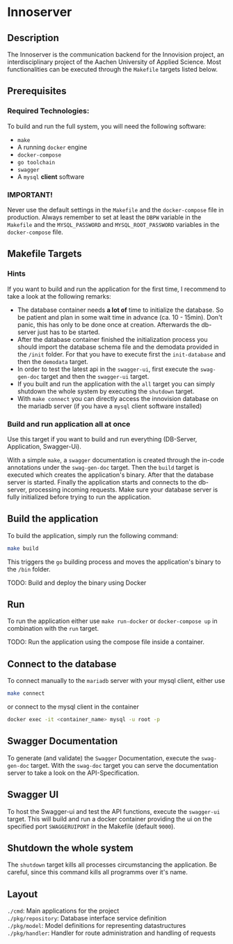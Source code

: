 # Innoserver

## Description
The Innoserver is the communication backend for the Innovision project,
an interdisciplinary project of the Aachen University of Applied Science.
Most functionalities can be executed through the `Makefile` targets listed
below.

## Prerequisites
### Required Technologies:
To build and run the full system, you will need the following software:
* `make`
* A running `docker` engine
* `docker-compose`
* `go toolchain`
* `swagger`
* A `mysql` <b>client</b> software

### IMPORTANT!
Never use the default settings in the `Makefile` and the `docker-compose` file
in production. Always remember to set at least the `DBPW` variable in the
`Makefile` and the `MYSQL_PASSWORD` and `MYSQL_ROOT_PASSWORD` variables in the
`docker-compose` file.

## Makefile Targets
### Hints
If you want to build and run the application for the first time, I recommend to
take a look at the following remarks:
* The database container needs <b>a lot of</b> time to initialize the database.
  So be patient and plan in some wait time in advance (ca. 10 - 15min). Don't panic,
  this has only to be done once at creation. Afterwards the db-server just has to be
  started.
* After the database container finished the initialization process you should
  import the database schema file and the demodata provided in the `/init` folder.
  For that you have to execute first the `init-database` and then the
  `demodata` target.
* In order to test the latest api in the `swagger-ui`, first execute the
  `swag-gen-doc` target and then the `swagger-ui` target.
* If you built and run the application with the `all` target you can simply
  shutdown the whole system by executing the `shutdown` target.
* With `make connect` you can directly access the innovision database
  on the mariadb server (if you have a `mysql` client software installed)

### Build and run application all at once
Use this target if you want to build and run everything (DB-Server, Application,
Swagger-Ui).

With a simple `make`, a `swagger` documentation is created through the in-code
annotations under the `swag-gen-doc` target. Then the `build` target is executed
which creates the application's binary. After that the database server is started.
Finally the application starts and connects to the db-server, processing incoming
requests. Make sure your database server is fully initialized before trying to
run the application.

## Build the application
To build the application, simply run the following command:
```sh
make build
```
This triggers the `go` building process and moves the application's binary
to the `/bin` folder.

TODO: Build and deploy the binary using Docker

## Run
To run the application either use `make run-docker` or `docker-compose up` in
combination with the `run` target.

TODO: Run the application using the compose file inside a container.

## Connect to the database
To connect manually to the `mariadb` server with your mysql client, either use
```sh
make connect
```
or connect to the mysql client in the container
```sh
docker exec -it <container_name> mysql -u root -p
```

## Swagger Documentation
To generate (and validate) the `Swagger` Documentation, execute the `swag-gen-doc` target.
With the `swag-doc` target you can serve the documentation server to take a look
on the API-Specification.

## Swagger UI
To host the Swagger-ui and test the API functions, execute the `swagger-ui` target. This
will build and run a docker container providing the ui on the specified port `SWAGGERUIPORT`
in the Makefile (default `9000`).

## Shutdown the whole system
The `shutdown` target kills all processes circumstancing the application. Be careful, since
this command kills all programms over it's name.

## Layout
`./cmd`: Main applications for the project\
`./pkg/repository`: Database interface service definition\
`./pkg/model`: Model definitions for representing datastructures\
`./pkg/handler`: Handler for route administration and handling of requests
